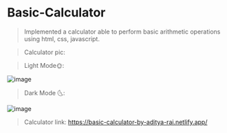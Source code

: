 # Basic-Calculator
>Implemented a calculator able to perform basic arithmetic operations using html, css, javascript.

>Calculator pic:

>Light Mode🌞:

![image](https://user-images.githubusercontent.com/101923897/226111690-97898371-4cf2-4939-ab3b-6a5e3b3012d6.png)


>Dark Mode 🌜:

![image](https://user-images.githubusercontent.com/101923897/226111736-541e77c2-0cb0-4aa8-bccf-6e254b2bcf54.png)


>Calculator link: https://basic-calculator-by-aditya-rai.netlify.app/
